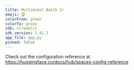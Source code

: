 ```yaml
---
title: Multimodal Batik Ir
emoji: 🏆
colorFrom: green
colorTo: green
sdk: streamlit
sdk_version: 1.41.1
app_file: app.py
pinned: false
---
```


Check out the configuration reference at https://huggingface.co/docs/hub/spaces-config-reference
